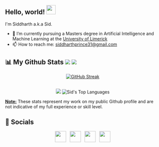 ## Hello, world! <img src="https://raw.githubusercontent.com/MartinHeinz/MartinHeinz/master/wave.gif" height="30" width="30">

I'm Siddharth a.k.a Sid.

- 🌱 I’m currently pursuing a Masters degree in Artificial Intelligence and Machine Learning at the [University of Limerick](https://www.ul.ie/)
- 📫 How to reach me: <a href='mailto:siddharthprince31@gmail.com'>siddharthprince31@gmail.com </a>

## 📊 My Github Stats <a href='https://github.com/sprince0031?tab=followers'><img src='https://img.shields.io/github/followers/sprince0031?label=Followers&style=social'></a> <a href='https://github.com/sprince0031'><img src='https://komarev.com/ghpvc/?username=sprince0031'></a>
<p align="center">
    <a href="https://git.io/streak-stats">
        <img src="https://streak-stats.demolab.com?user=sprince0031&theme=microsoft-dark&border_radius=4&date_format=j%20M%5B%20Y%5D" alt="GitHub Streak" />
    </a>
</p>
<p align="center">
  <br/>
  <img src='https://github-readme-stats.vercel.app/api?username=sprince0031&count_private=true&layout=compact&theme=great-gatsby&show_icons=true&hide_border=true&bg_color=0D1117'>
  <img alt="Sid's Top Languages" src="https://github-readme-stats.vercel.app/api/top-langs/?username=sprince0031&langs_count=8&count_private=true&layout=compact&theme=midnight-purple&hide_border=true&bg_color=0D1117&show_icons=true" />
  <p><u><b>Note:</b></u> These stats represent my work on my public Github profile and are not indicative of my full experience or skill level.</p>
</p>

## 🤝 Socials
<p align='center'>
  <a href='https://linkedin.com/in/sprince0031'><img src='https://www.iconfinder.com/icons/5296501/download/svg/128' style='height:36px;width:36px;'/></a>&nbsp;&nbsp;
  <a href='https://twitter.com/sprince0031'><img src='https://www.iconfinder.com/icons/5296514/download/svg/128' style='height:36px;width:36px;' /></a>&nbsp;&nbsp;
  <a href='https://www.instagram.com/sprince0031/'><img src='https://www.iconfinder.com/icons/5296765/download/svg/128' style='height:36px;width:36px;' /></a>&nbsp;&nbsp;
  <a href='https://www.youtube.com/channel/UCcZAfX7FlHBgD2Wi7xQWfMw'><img src='https://www.iconfinder.com/icons/5296521/download/svg/128' style='height:36px;width:36px;' /></a>
</p>
